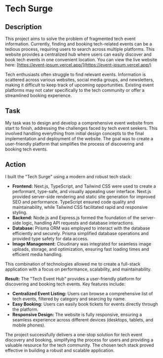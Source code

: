 # Tech Surge

## Description

This project aims to solve the problem of fragmented tech event information.  Currently, finding and booking tech-related events can be a tedious process, requiring users to search across multiple platforms.  This website provides a centralized hub where users can easily discover and book tech events in one convenient location.  You can view the live website here: [https://event-ipsum.vercel.app/](https://event-ipsum.vercel.app/)

Tech enthusiasts often struggle to find relevant events.  Information is scattered across various websites, social media groups, and newsletters, making it difficult to keep track of upcoming opportunities.  Existing event platforms may not cater specifically to the tech community or offer a streamlined booking experience.

## Task

My task was to design and develop a comprehensive event website from start to finish, addressing the challenges faced by tech event seekers. This involved handling everything from initial design concepts to the final implementation and deployment of the website. The goal was to create a user-friendly platform that simplifies the process of discovering and booking tech events.

## Action

I built the "Tech Surge" using a modern and robust tech stack:

*   **Frontend:** Next.js, TypeScript, and Tailwind CSS were used to create a performant, type-safe, and visually appealing user interface.  Next.js provided server-side rendering and static site generation for improved SEO and performance.  TypeScript ensured code quality and maintainability, while Tailwind CSS facilitated rapid and responsive styling.
*   **Backend:** Node.js and Express.js formed the foundation of the server-side logic, handling API requests and database interactions.
*   **Database:** Prisma ORM was employed to interact with the database efficiently and securely. Prisma simplified database operations and provided type safety for data access.
*   **Image Management:** Cloudinary was integrated for seamless image uploads, storage, and optimization, ensuring fast loading times and efficient media handling.

This combination of technologies allowed me to create a full-stack application with a focus on performance, scalability, and maintainability.

**Result:**  The "Tech Event Hub" provides a user-friendly platform for discovering and booking tech events. Key features include:

*   **Centralized Event Listing:**  Users can browse a comprehensive list of tech events, filtered by category and searcing by name.
*   **Easy Booking:**  Users can easily book tickets for events directly through the platform.
*   **Responsive Design:** The website is fully responsive, ensuring a seamless experience across different devices (desktops, tablets, and mobile phones).

The project successfully delivers a one-stop solution for tech event discovery and booking, simplifying the process for users and providing a valuable resource for the tech community.  The chosen tech stack proved effective in building a robust and scalable application.
